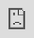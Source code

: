 ```yaml
---
date: 2021-06-09T18:24:36.697Z
author: Jake
category: Blog Post
title: Vimeo test
---
```

# Vimeo Test - 100% width

<iframe src="https://player.vimeo.com/video/309762034?title=0&byline=0&portrait=0" width="100%" height="360" frameborder="0" allow="autoplay; fullscreen; picture-in-picture" allowfullscreen></iframe>





<iframe src="https://player.vimeo.com/video/309762034?title=0&amp;byline=0&amp;portrait=0" height="" frameborder="0" allow="autoplay; fullscreen; picture-in-picture" allowfullscreen="" style="position:absolute;top:0;left:0;width:100%;height:100%"></iframe>